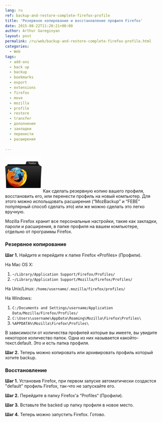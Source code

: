 ```yaml
---
lang: ru
ref: backup-and-restore-complete-firefox-profile
title: 'Резервное копирование и восстановление профиля Firefox'
date: 2015-08-22T11:20:21+00:00
author: Arthur Gareginyan
layout: post
permalink: /ru/web/backup-and-restore-complete-firefox-profile.html
categories:
  - Web
tags:
  - add-ons
  - back up
  - backup
  - bookmarks
  - export
  - extensions
  - firefox
  - move
  - mozilla
  - profile
  - restore
  - transfer
  - дополнения
  - закладки
  - перенести
  - расширения

---
```


![thumb](/images/firefox_profile-120x120.png)
Как сделать резервную копию вашего профиля, восстановить его, или перенести профиль на новый компьютер. Для этого можно испольщовать расширения (“MozBackup” и “FEBE” популярный способ сделать это) или же можно сделать это легко вручную.


Mozilla Firefox хранит все персональные настройки, такие как закладки, пароли и расширения, в папке профиля на вашем компьютере, отдельно от программы Firefox.


### Резервное копирование

**Шаг 1.** Найдите и перейдите к папке Firefox «Profiles» (Профили).

На Mac OS X:
1) `~/Library/Application Support/Firefox/Profiles/`
2) `~/Library/Application Support/Mozilla/Firefox/Profiles/`

На Unix/Linux:
`/home/username/.mozilla/firefox/profiles/`

На Windows:
1) `C:/Documents and Settings/username/Application Data/Mozilla/Firefox/Profiles/`
2) `C:\Users\username\AppData\Roaming\Mozilla\Firefox\Profiles\`
3) `%APPDATA%\Mozilla\Firefox\Profiles\`

В зависимости от количества профилей которые вы имеете, вы увидите некоторое количество папок. Одна из них называется
какойто-текст.default. Это и есть папка профиля.

**Шаг 2.** Теперь можно копировать или архивировать профиль который хотите backup.


### Восстановление

**Шаг 1.** Установив Firefox, при первом запуске автоматически создастся "default" профиль Firefox, так-что не запускайте его.

**Шаг 2.** Перейдите в папку Firefox'а “Profiles“ (Профили).

**Шаг 3.** Вставьте the backed up папку профиля в новое место.

**Шаг 4.** Теперь можно запустить Firefox. Готово.
